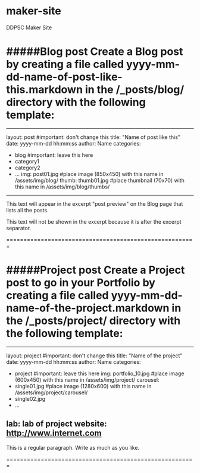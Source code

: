 maker-site
==========

DDPSC Maker Site

#####Blog post
Create a Blog post by creating a file called yyyy-mm-dd-name-of-post-like-this.markdown in the /_posts/blog/ directory with the following template:
=======================================================

---
layout: post          #important: don't change this
title: "Name of post like this"
date: yyyy-mm-dd hh:mm:ss
author: Name
categories:
- blog                #important: leave this here
- category1
- category2
- ...
img: post01.jpg       #place image (850x450) with this name in /assets/img/blog/
thumb: thumb01.jpg    #place thumbnail (70x70) with this name in /assets/img/blog/thumbs/
---
This text will appear in the excerpt "post preview" on the Blog page that lists all the posts.
<!--more-->
This text will not be shown in the excerpt because it is after the excerpt separator.

=======================================================


#####Project post
Create a Project post to go in your Portfolio by creating a file called yyyy-mm-dd-name-of-the-project.markdown in the /_posts/project/ directory with the following template:
=======================================================

---
layout: project       #important: don't change this
title:  "Name of the project"
date: yyyy-mm-dd hh:mm:ss
author: Name
categories:
- project             #important: leave this here
img: portfolio_10.jpg #place image (600x450) with this name in /assets/img/project/
carousel:
- single01.jpg        #place image (1280x600) with this name in /assets/img/project/carousel/
- single02.jpg  
- ...

lab: lab of project
website: http://www.internet.com
---

This is a regular paragraph. Write as much as you like.

=======================================================
